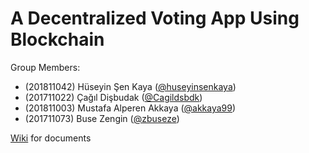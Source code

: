 # A Decentralized Voting App Using Blockchain

Group Members:
- (201811042) Hüseyin Şen Kaya ([@huseyinsenkaya](https://github.com/huseyinsenkaya))
- (201711022) Çağıl Dişbudak ([@Cagildsbdk](https://github.com/Cagildsbdk))
- (201811003) Mustafa Alperen Akkaya ([@akkaya99](https://github.com/akkaya99))
- (201711073) Buse Zengin ([@zbuseze](https://github.com/zbuseze))

[Wiki](https://github.com/huseyinsenkaya/ceng-407-408-2021-2022-A-Decentralized-Voting-App-using-Blockchain/wiki) for documents